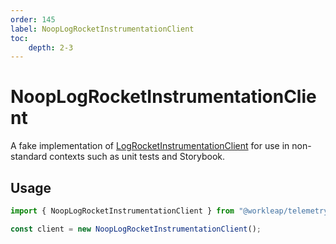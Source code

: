 ```yaml
---
order: 145
label: NoopLogRocketInstrumentationClient
toc:
    depth: 2-3
---
```


# NoopLogRocketInstrumentationClient

A fake implementation of [LogRocketInstrumentationClient](../telemetry/LogRocketInstrumentationClient.md) for use in non-standard contexts such as unit tests and Storybook.

## Usage

```ts
import { NoopLogRocketInstrumentationClient } from "@workleap/telemetry/react";

const client = new NoopLogRocketInstrumentationClient();
```
